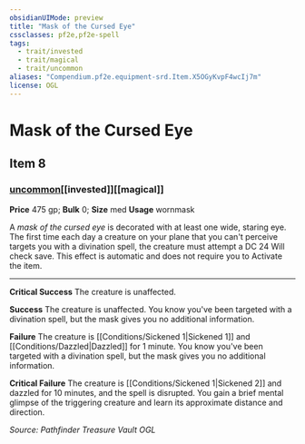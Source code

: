 ```yaml
---
obsidianUIMode: preview
title: "Mask of the Cursed Eye"
cssclasses: pf2e,pf2e-spell
tags:
  - trait/invested
  - trait/magical
  - trait/uncommon
aliases: "Compendium.pf2e.equipment-srd.Item.X5OGyKvpF4wcIj7m"
license: OGL
---
```

# Mask of the Cursed Eye
## Item 8
### [uncommon](uncommon "Uncommon Rarity Trait")[[invested]][[magical]]


**Price** 475 gp; 
**Bulk** 0; **Size** med
**Usage** wornmask

A _mask of the cursed eye_ is decorated with at least one wide, staring eye. The first time each day a creature on your plane that you can't perceive targets you with a divination spell, the creature must attempt a DC 24 Will check save. This effect is automatic and does not require you to Activate the item.

* * *

**Critical Success** The creature is unaffected.

**Success** The creature is unaffected. You know you've been targeted with a divination spell, but the mask gives you no additional information.

**Failure** The creature is [[Conditions/Sickened 1|Sickened 1]] and [[Conditions/Dazzled|Dazzled]] for 1 minute. You know you've been targeted with a divination spell, but the mask gives you no additional information.

**Critical Failure** The creature is [[Conditions/Sickened 1|Sickened 2]] and dazzled for 10 minutes, and the spell is disrupted. You gain a brief mental glimpse of the triggering creature and learn its approximate distance and direction.

*Source: Pathfinder Treasure Vault*
*OGL*